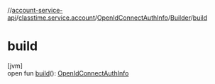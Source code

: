 //[account-service-api](../../../../index.md)/[classtime.service.account](../../index.md)/[OpenIdConnectAuthInfo](../index.md)/[Builder](index.md)/[build](build.md)

# build

[jvm]\
open fun [build](build.md)(): [OpenIdConnectAuthInfo](../index.md)
